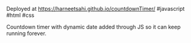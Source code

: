 Deployed at https://harneetsahi.github.io/countdownTimer/
#javascript #html #css

Countdown timer with dynamic date added through JS so it can keep running forever.
